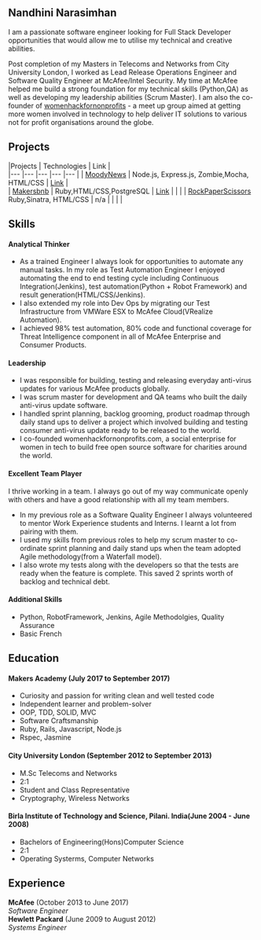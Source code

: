 ## Nandhini Narasimhan


I am a passionate software engineer looking for Full Stack Developer opportunities that would allow me to utilise my technical and creative abilities. 

Post completion of my Masters in Telecoms and Networks from City University London, I worked as Lead Release Operations Engineer and Software Quality Engineer at McAfee/Intel Security. My time at McAfee helped me build a strong foundation for my  technical skills (Python,QA) as well as developing my leadership abilities (Scrum Master).
 I am also the co-founder of [womenhackfornonprofits](http://www.womenhackfornonprofits.com/) - a meet up group aimed at getting more women involved in technology to help deliver IT solutions to various not for profit organisations around the globe.
 
## Projects 
|Projects   	| Technologies  	|   Link	|   
|---	|---	|---	|---	|---	|
| [MoodyNews](https://github.com/Nandhini31/moody_news)  	|  Node.js, Express.js, Zombie,Mocha, HTML/CSS 	| [Link](http://moody-news.herokuapp.com)  	|   
| [Makersbnb](https://github.com/Nandhini31/makersbnb)  	| Ruby,HTML/CSS,PostgreSQL  	| [Link](http://mbnb.herokuapp.com/)  	|   	|   	|
| [RockPaperScissors](https://github.com/Nandhini31/rps-challenge) Ruby,Sinatra, HTML/CSS 	|   n/a	|   	|   	|   	|


## Skills

#### Analytical Thinker

- As a trained Engineer I always look for opportunities to automate any manual tasks. In my role as Test Automation Engineer I enjoyed automating the end to end testing cycle including Continuous Integration(Jenkins), test automation(Python + Robot Framework) and result generation(HTML/CSS/Jenkins). 
- I also extended my role into Dev Ops by migrating our Test Infrastructure from VMWare ESX to McAfee Cloud(VRealize Automation).
- I achieved 98% test automation, 80% code and functional coverage for Threat Intelligence component in all of McAfee Enterprise and Consumer Products.

#### Leadership

- I was responsible for building, testing and releasing everyday anti-virus updates for various McAfee products globally.
- I was scrum master for development and QA teams who built the daily anti-virus update software.
- I handled sprint planning, backlog grooming, product roadmap through daily stand ups  to deliver a project which involved building and testing consumer anti-virus update ready to be released to the world.
- I co-founded womenhackfornonprofits.com, a social enterprise for women in tech to build free open source software for charities around the world.


#### Excellent Team Player

I thrive working in a team. I always go out of my way communicate openly with others and have a good relationship with all my team members.

- In my previous role as a Software Quality Engineer I always volunteered to mentor Work Experience students and Interns. I learnt a lot from pairing with them.
- I used my skills from previous roles to help my scrum master to co-ordinate sprint planning and daily stand ups when the team adopted Agile methodology(from a Waterfall model).
- I also wrote my tests along with the developers so that the tests are ready when the feature is complete. This saved 2 sprints worth of backlog and technical debt. 

#### Additional Skills

- Python, RobotFramework, Jenkins, Agile Methodolgies, Quality Assurance
- Basic French

## Education

#### Makers Academy (July 2017 to September 2017)

- Curiosity and passion for writing clean and well tested code
- Independent learner and problem-solver
- OOP, TDD, SOLID, MVC
- Software Craftsmanship
- Ruby, Rails, Javascript, Node.js
- Rspec, Jasmine

#### City University London (September 2012 to September 2013)

- M.Sc Telecoms and  Networks
- 2:1
- Student and Class Representative
- Cryptography, Wireless Networks


#### Birla Institute of Technology and Science, Pilani. India(June 2004 - June 2008)

- Bachelors of Engineering(Hons)Computer Science
- 2:1
- Operating Systerms, Computer Networks 


## Experience

**McAfee** (October 2013 to June 2017)    
*Software Engineer*  
**Hewlett Packard** (June 2009 to August 2012)   
*Systems Engineer*  
